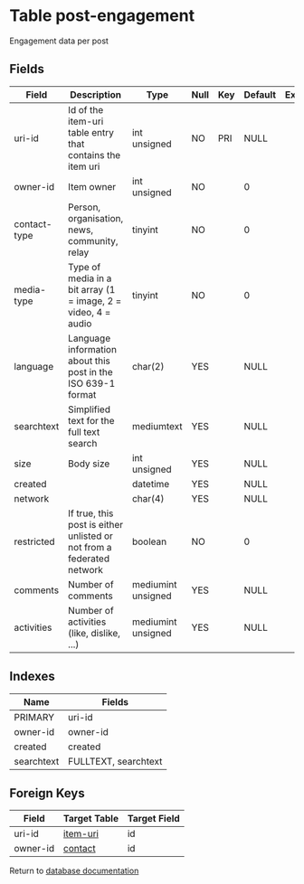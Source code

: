 Table post-engagement
===========

Engagement data per post

Fields
------

| Field        | Description                                                           | Type               | Null | Key | Default | Extra |
| ------------ | --------------------------------------------------------------------- | ------------------ | ---- | --- | ------- | ----- |
| uri-id       | Id of the item-uri table entry that contains the item uri             | int unsigned       | NO   | PRI | NULL    |       |
| owner-id     | Item owner                                                            | int unsigned       | NO   |     | 0       |       |
| contact-type | Person, organisation, news, community, relay                          | tinyint            | NO   |     | 0       |       |
| media-type   | Type of media in a bit array (1 = image, 2 = video, 4 = audio         | tinyint            | NO   |     | 0       |       |
| language     | Language information about this post in the ISO 639-1 format          | char(2)            | YES  |     | NULL    |       |
| searchtext   | Simplified text for the full text search                              | mediumtext         | YES  |     | NULL    |       |
| size         | Body size                                                             | int unsigned       | YES  |     | NULL    |       |
| created      |                                                                       | datetime           | YES  |     | NULL    |       |
| network      |                                                                       | char(4)            | YES  |     | NULL    |       |
| restricted   | If true, this post is either unlisted or not from a federated network | boolean            | NO   |     | 0       |       |
| comments     | Number of comments                                                    | mediumint unsigned | YES  |     | NULL    |       |
| activities   | Number of activities (like, dislike, ...)                             | mediumint unsigned | YES  |     | NULL    |       |

Indexes
------------

| Name       | Fields               |
| ---------- | -------------------- |
| PRIMARY    | uri-id               |
| owner-id   | owner-id             |
| created    | created              |
| searchtext | FULLTEXT, searchtext |

Foreign Keys
------------

| Field | Target Table | Target Field |
|-------|--------------|--------------|
| uri-id | [item-uri](help/database/db_item-uri) | id |
| owner-id | [contact](help/database/db_contact) | id |

Return to [database documentation](help/database)
